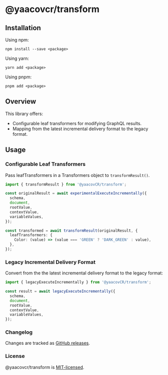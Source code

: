 # @yaacovcr/transform

## Installation

Using npm:

```
npm install --save <package>
```

Using yarn:

```
yarn add <package>
```

Using pnpm:

```
pnpm add <package>
```

## Overview

This library offers:

- Configurable leaf transformers for modifying GraphQL results.
- Mapping from the latest incremental delivery format to the legacy format.

## Usage

### Configurable Leaf Transformers

Pass leafTransformers in a Transformers object to `transformResult()`.

```ts
import { transformResult } from '@yaacovCR/transform';

const originalResult = await experimentalExecuteIncrementally({
  schema,
  document,
  rootValue,
  contextValue,
  variableValues,
});

const transformed = await transformResult(originalResult, {
  leafTransformers: {
    Color: (value) => (value === 'GREEN' ? 'DARK_GREEN' : value),
  },
});
```

### Legacy Incremental Delivery Format

Convert from the the latest incremental delivery format to the legacy format:

```ts
import { legacyExecuteIncrementally } from '@yaacovCR/transform';

const result = await legacyExecuteIncrementally({
  schema,
  document,
  rootValue,
  contextValue,
  variableValues,
});
```

### Changelog

Changes are tracked as [GitHub releases](https://github.com/yaacovCR/transform/releases).

### License

@yaacovcr/transform is [MIT-licensed](./LICENSE).
